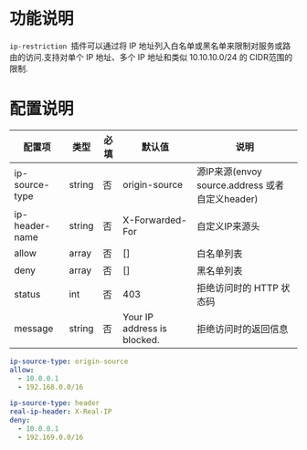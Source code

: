 # 功能说明

`ip-restriction `插件可以通过将 IP 地址列入白名单或黑名单来限制对服务或路由的访问.支持对单个 IP 地址、多个 IP 地址和类似
10.10.10.0/24 的 CIDR范围的限制.

# 配置说明

| 配置项            | 类型     | 必填 | 默认值                         | 说明                                       |
|----------------|--------|----|-----------------------------|------------------------------------------|
| ip-source-type | string | 否  | origin-source               | 源IP来源(envoy source.address 或者 自定义header) |
| ip-header-name | string | 否  | X-Forwarded-For             | 自定义IP来源头                                 |
| allow          | array  | 否  | []                          | 白名单列表                                    |
| deny           | array  | 否  | []                          | 黑名单列表                                    |
| status         | int    | 否  | 403                         | 拒绝访问时的 HTTP 状态码                          |
| message        | string | 否  | Your IP address is blocked. | 拒绝访问时的返回信息                               |


```yaml
ip-source-type: origin-source
allow:
  - 10.0.0.1
  - 192.168.0.0/16
```

```yaml
ip-source-type: header
real-ip-header: X-Real-IP
deny:
  - 10.0.0.1
  - 192.169.0.0/16   
```
